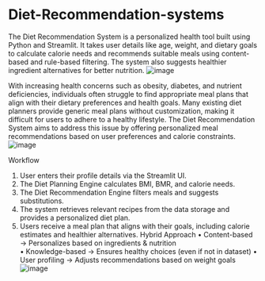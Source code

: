 # Diet-Recommendation-systems
The Diet Recommendation System is a personalized health tool built using Python and Streamlit. It takes user details like age, weight, and dietary goals to calculate calorie needs and recommends suitable meals using content-based and rule-based filtering. The system also suggests healthier ingredient alternatives for better nutrition.
![image](https://github.com/user-attachments/assets/355828b9-7b46-4343-a8e2-5a7893c11ed4)

With increasing health concerns such as obesity, diabetes, and nutrient deficiencies, individuals often struggle to find appropriate meal plans that align with their dietary preferences and health goals. Many existing diet planners provide generic meal plans without customization, making it difficult for users to adhere to a healthy lifestyle. The Diet Recommendation System aims to address this issue by offering personalized meal recommendations based on user preferences and calorie constraints.
![image](https://github.com/user-attachments/assets/99ab7266-0347-4548-9f64-f06f63f0bf15)

 Workflow 
1. User enters their profile details via the Streamlit UI. 
2. The Diet Planning Engine calculates BMI, BMR, and calorie needs. 
3. The Diet Recommendation Engine filters meals and suggests substitutions. 
4. The system retrieves relevant recipes from the data storage and provides a personalized 
diet plan. 
5. Users receive a meal plan that aligns with their goals, including calorie estimates and 
healthier alternatives. 
Hybrid Approach 
• Content-based → Personalizes based on ingredients & nutrition  
• Knowledge-based → Ensures healthy choices (even if not in dataset) 
• User profiling → Adjusts recommendations based on weight goals
![image](https://github.com/user-attachments/assets/84d0353a-b4b2-4fc8-b994-36ac5c2a4713)




